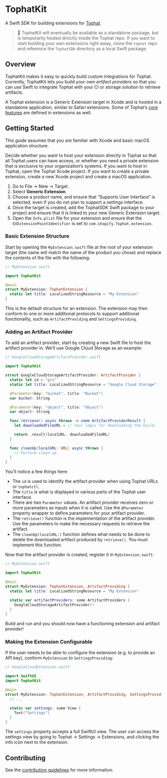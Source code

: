 # TophatKit
A Swift SDK for building extensions for [Tophat](https://github.com/Shopify/tophat).

> :memo: TophatKit will eventually be available as a standalone package, but is temporarily hosted directly inside the Tophat repo. If you want to start building your own extensions right away, clone the `tophat` repo and reference the `TophatSDK` directory as a local Swift package.

## Overview

TophatKit makes it easy to quickly build custom integrations for Tophat. Currently, TophatKit lets you build your own _artifact providers_ so that you can use Swift to integrate Tophat with your CI or storage solution to retrieve artifacts.

A Tophat extension is a Generic Extension target in Xcode and is hosted in a standalone application, similar to Safari extensions. Some of Tophatʼs [core features](../TophatExtensions/TophatCoreExtension) are defined in extensions as well.

## Getting Started

This guide assumes that you are familiar with Xcode and basic macOS application structure.

Decide whether you want to host your extension directly in Tophat so that all Tophat users can have access, or whether you need a private extension that is exclusive to your organizationʼs systems. If you want to host in Tophat, open the Tophat Xcode project. If you want to create a private extension, create a new Xcode project and create a macOS application.

1. Go to File → New → Target.
2. Select **Generic Extension**.
3. Choose a product name, and ensure that “Supports User Interface” is selected, even if you do not plan to support a settings interface.
4. Once the target is created, add the TophatSDK Swift package to your project and ensure that it is linked to your new Generic Extension target.
5. Open the `Info.plist` file for your extension and ensure that the `EXExtensionPointIdentifier` is set to `com.shopify.Tophat.extension`.

### Basic Extension Structure

Start by opening the `MyExtension.swift` file at the root of your extension target (the name will match the name of the product you chose) and replace the contents of the file with the following:

```swift
// MyExtension.swift

import TophatKit

@main
struct MyExtension: TophatExtension {
  static let title: LocalizedStringResource = "My Extension"
}
```

This is the default structure for an extension. The extension may then conform to one or more additional protocols to support additional functionality, such as `ArtifactProviding` and `SettingsProviding`.

### Adding an Artifact Provider

To add an artifact provider, start by creating a new Swift file to host the artifact provider in. Weʼll use Google Cloud Storage as an example:

```swift
// GoogleCloudStorageArtifactProvider.swift

import TophatKit

struct GoogleCloudStorageArtifactProvider: ArtifactProvider {
  static let id = "gcs"
  static let title: LocalizedStringResource = "Google Cloud Storage"

  @Parameter(key: "bucket", title: "Bucket")
  var bucket: String

  @Parameter(key: "object", title: "Object")
  var object: String

  func retrieve() async throws -> some ArtifactProviderResult {
    let downloadedFileURL = // Your logic for downloading the build.

    return .result(localURL: downloadedFileURL)
  }

  func cleanUp(localURL: URL) async throws {
    // Perform clean up.
  }
}
```

Youʼll notice a few things here:
- The `id` is used to identify the artifact provider when using Tophat URLs or `tophatctl`.
- The `title` is what is displayed in various parts of the Tophat user interface.
- There are two `Parameter` values. An artifact provider receives zero or more parameters as inputs when it is called. Use the `@Parameter` property wrapper to define parameters for your artifact provider.
- The `retrieve()` function is the implementation of the artifact provider. Use the parameters to make the necessary requests to retrieve the artifact.
- The `cleanUp(localURL:)` function defines what needs to be done to delete the downloaded artifact produced by `retrieve()`. You must implement this function.

Now that the artifact provider is created, register it in `MyExtension.swift`:

```swift
// MyExtension.swift

import TophatKit

@main
struct MyExtension: TophatExtension, ArtifactProviding {
  static let title: LocalizedStringResource = "My Extension"

  static var artifactProviders: some ArtifactProviders {
    GoogleCloudStorageArtifactProvider()
  }
}
```

Build and run and you should now have a functioning extension and artifact provider!

### Making the Extension Configurable

If the user needs to be able to configure the extension (e.g. to provide an API key), conform `MyExtension` to `SettingsProviding`:

```swift
// GoogleCloudExtension.swift

import SwiftUI
import TophatKit

@main
struct MyExtension: TophatExtension, ArtifactProviding, SettingsProviding {
  // ...

  static var settings: some View {
    Text("Settings")
  }
}
```

The `settings` property accepts a full SwiftUI view. The user can access the settings view by going to Tophat → Settings → Extensions, and clicking the info icon next to the extension.

## Contributing

See the [contribution guidelines](../CONTRIBUTING.md) for more information.
